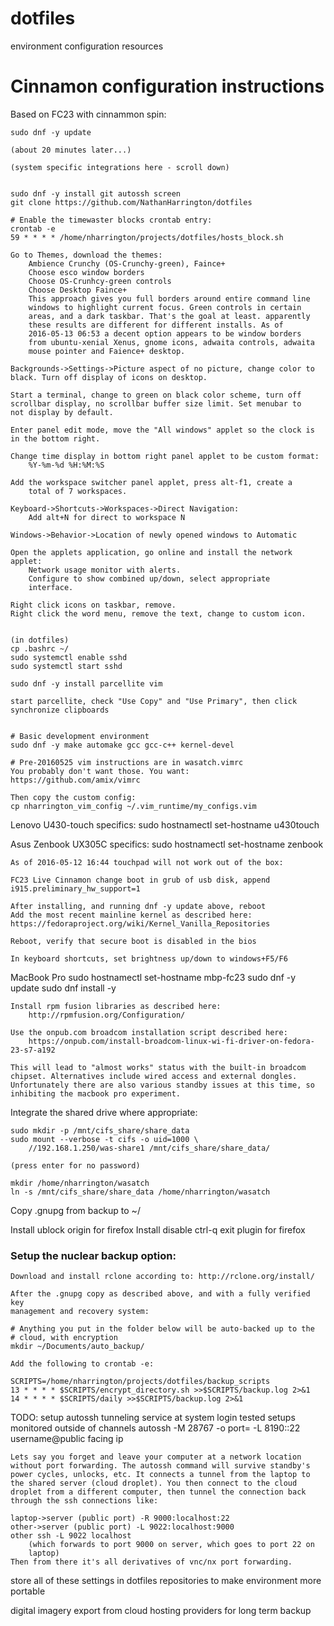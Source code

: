 # dotfiles
environment configuration resources


# Cinnamon configuration instructions
Based on FC23 with cinnammon spin:

    sudo dnf -y update

    (about 20 minutes later...)
    
    (system specific integrations here - scroll down)


    sudo dnf -y install git autossh screen
    git clone https://github.com/NathanHarrington/dotfiles

    # Enable the timewaster blocks crontab entry:
    crontab -e
    59 * * * * /home/nharrington/projects/dotfiles/hosts_block.sh

    Go to Themes, download the themes:
        Ambience Crunchy (OS-Crunchy-green), Faince+
        Choose esco window borders
        Choose OS-Crunhcy-green controls
        Choose Desktop Faince+
        This approach gives you full borders around entire command line
        windows to highlight current focus. Green controls in certain
        areas, and a dark taskbar. That's the goal at least. apparently
        these results are different for different installs. As of
        2016-05-13 06:53 a decent option appears to be window borders
        from ubuntu-xenial Xenus, gnome icons, adwaita controls, adwaita
        mouse pointer and Faience+ desktop.

    Backgrounds->Settings->Picture aspect of no picture, change color to
    black. Turn off display of icons on desktop.

    Start a terminal, change to green on black color scheme, turn off
    scrollbar display, no scrollbar buffer size limit. Set menubar to
    not display by default.

    Enter panel edit mode, move the "All windows" applet so the clock is
    in the bottom right.

    Change time display in bottom right panel applet to be custom format:
        %Y-%m-%d %H:%M:%S

    Add the workspace switcher panel applet, press alt-f1, create a
        total of 7 workspaces.

    Keyboard->Shortcuts->Workspaces->Direct Navigation:
        Add alt+N for direct to workspace N
  
    Windows->Behavior->Location of newly opened windows to Automatic

    Open the applets application, go online and install the network
    applet:
        Network usage monitor with alerts.
        Configure to show combined up/down, select appropriate
        interface.

    Right click icons on taskbar, remove.
    Right click the word menu, remove the text, change to custom icon.


    (in dotfiles)
    cp .bashrc ~/
    sudo systemctl enable sshd
    sudo systemctl start sshd
    
    sudo dnf -y install parcellite vim 
    
    start parcellite, check "Use Copy" and "Use Primary", then click synchronize clipboards


    # Basic development environment
    sudo dnf -y make automake gcc gcc-c++ kernel-devel

    # Pre-20160525 vim instructions are in wasatch.vimrc
    You probably don't want those. You want:
    https://github.com/amix/vimrc

    Then copy the custom config:
    cp nharrington_vim_config ~/.vim_runtime/my_configs.vim




Lenovo U430-touch specifics:
    sudo hostnamectl set-hostname u430touch

Asus Zenbook UX305C specifics:
    sudo hostnamectl set-hostname zenbook

    As of 2016-05-12 16:44 touchpad will not work out of the box:

    FC23 Live Cinnamon change boot in grub of usb disk, append
    i915.preliminary_hw_support=1

    After installing, and running dnf -y update above, reboot
    Add the most recent mainline kernel as described here:
    https://fedoraproject.org/wiki/Kernel_Vanilla_Repositories

    Reboot, verify that secure boot is disabled in the bios

    In keyboard shortcuts, set brightness up/down to windows+F5/F6


MacBook Pro 
    sudo hostnamectl set-hostname mbp-fc23
    sudo dnf -y update
    sudo dnf install -y 
    
    Install rpm fusion libraries as described here:
        http://rpmfusion.org/Configuration/
    
    Use the onpub.com broadcom installation script described here:
        https://onpub.com/install-broadcom-linux-wi-fi-driver-on-fedora-23-s7-a192

    This will lead to "almost works" status with the built-in broadcom
    chipset. Alternatives include wired access and external dongles.
    Unfortunately there are also various standby issues at this time, so
    inhibiting the macbook pro experiment.


Integrate the shared drive where appropriate:

    sudo mkdir -p /mnt/cifs_share/share_data
    sudo mount --verbose -t cifs -o uid=1000 \
        //192.168.1.250/was-share1 /mnt/cifs_share/share_data/

    (press enter for no password)

    mkdir /home/nharrington/wasatch
    ln -s /mnt/cifs_share/share_data /home/nharrington/wasatch



Copy .gnupg from backup to ~/

Install ublock origin for firefox
Install disable ctrl-q exit plugin for firefox

### Setup the nuclear backup option:

    Download and install rclone according to: http://rclone.org/install/

    After the .gnupg copy as described above, and with a fully verified key
    management and recovery system:

    # Anything you put in the folder below will be auto-backed up to the
    # cloud, with encryption
    mkdir ~/Documents/auto_backup/
    
    Add the following to crontab -e:
    
    SCRIPTS=/home/nharrington/projects/dotfiles/backup_scripts
    13 * * * * $SCRIPTS/encrypt_directory.sh >>$SCRIPTS/backup.log 2>&1
    14 * * * * $SCRIPTS/daily >>$SCRIPTS/backup.log 2>&1


TODO:
setup autossh tunneling service at system login
    tested setups monitored outside of channels
    autossh -M 28767 -o port=<public port> -L 8190:<internal network ip>:22
        username@public facing ip

    Lets say you forget and leave your computer at a network location
    without port forwarding. The autossh command will survive standby's
    power cycles, unlocks, etc. It connects a tunnel from the laptop to
    the shared server (cloud droplet). You then connect to the cloud
    droplet from a different computer, then tunnel the connection back
    through the ssh connections like:

    laptop->server (public port) -R 9000:localhost:22
    other->server (public port) -L 9022:localhost:9000
    other ssh -L 9022 localhost
        (which forwards to port 9000 on server, which goes to port 22 on
        laptop)
    Then from there it's all derivatives of vnc/nx port forwarding.


store all of these settings in dotfiles repositories to make environment
    more portable

digital imagery export from cloud hosting providers for long term backup
